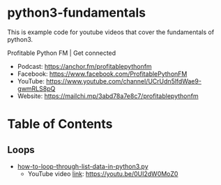 # python3-fundamentals
This is example code for youtube videos that cover the fundamentals of python3.

Profitable Python FM | Get connected
- Podcast: https://anchor.fm/profitablepythonfm
- Facebook: https://www.facebook.com/ProfitablePythonFM
- YouTube: https://www.youtube.com/channel/UCrUdn5lfdWae9-gwmRLS8pQ
- Website: https://mailchi.mp/3abd78a7e8c7/profitablepythonfm


# Table of Contents

## Loops
- [how-to-loop-through-list-data-in-python3.py](./loops/how-to-loop-through-list-data-in-python3.py)
    - YouTube video [link](https://youtu.be/0UI2dW0MoZ0): https://youtu.be/0UI2dW0MoZ0
